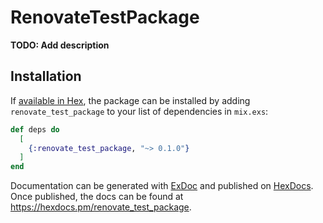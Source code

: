 # RenovateTestPackage

**TODO: Add description**

## Installation

If [available in Hex](https://hex.pm/docs/publish), the package can be installed
by adding `renovate_test_package` to your list of dependencies in `mix.exs`:

```elixir
def deps do
  [
    {:renovate_test_package, "~> 0.1.0"}
  ]
end
```

Documentation can be generated with [ExDoc](https://github.com/elixir-lang/ex_doc)
and published on [HexDocs](https://hexdocs.pm). Once published, the docs can
be found at <https://hexdocs.pm/renovate_test_package>.

